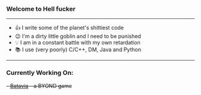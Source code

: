 ### Welcome to Hell fucker
***
- 👍 I write some of the planet's shittiest code 
- 😉 I'm a dirty little goblin and I need to be punished 
- 💡 I am in a constant battle with my own retardation 
- 📚 I use (very poorly) C/C++, DM, Java and Python 
***
### Currently Working On:
~~- <a href="https://github.com/The-Brightest-Star/Batavia" target="_blank">Batavia</a> - a BYOND game~~
